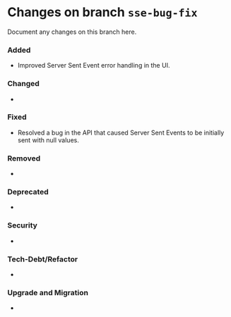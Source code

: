 # Changes on branch `sse-bug-fix`
Document any changes on this branch here.
### Added
- Improved Server Sent Event error handling in the UI.

### Changed
-

### Fixed
- Resolved a bug in the API that caused Server Sent Events to be initially sent with null values.

### Removed
-

### Deprecated
-

### Security
-

### Tech-Debt/Refactor
-

### Upgrade and Migration
-
